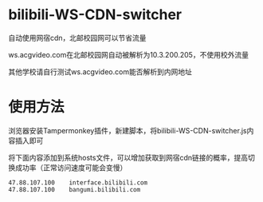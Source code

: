 # bilibili-WS-CDN-switcher
自动使用网宿cdn，北邮校园网可以节省流量

ws.acgvideo.com在北邮校园网自动被解析为10.3.200.205，不使用校外流量

其他学校请自行测试ws.acgvideo.com能否解析到内网地址


# 使用方法
浏览器安装Tampermonkey插件，新建脚本，将bilibili-WS-CDN-switcher.js内容插入即可

将下面内容添加到系统hosts文件，可以增加获取到网宿cdn链接的概率，提高切换成功率（正常访问速度可能会变慢）
```
47.88.107.100    interface.bilibili.com
47.88.107.100    bangumi.bilibili.com
```
